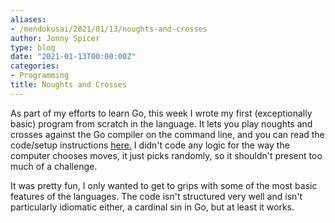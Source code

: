 ```yaml
---
aliases:
- /mendokusai/2021/01/13/noughts-and-crosses
author: Jonny Spicer
type: blog
date: "2021-01-13T00:00:00Z"
categories:
- Programming
title: Noughts and Crosses
---
```

As part of my efforts to learn Go, this week I wrote my first (exceptionally basic) program from scratch in the language. It lets you play noughts and crosses against the Go compiler
on the command line, and you can read the code/setup instructions [here.](https://github.com/jonnyspicer/tic-tac-go) I didn't code any logic for the way the computer
chooses moves, it just picks randomly, so it shouldn't present too much of a challenge.

It was pretty fun, I only wanted to get to grips with some of the most basic features of the languages. The code isn't structured very well and isn't particularly idiomatic either, a
cardinal sin in Go, but at least it works.

